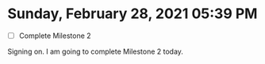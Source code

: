 # Sunday, February 28, 2021 05:39 PM
- [ ] Complete Milestone 2

Signing on. I am going to complete Milestone 2 today.

